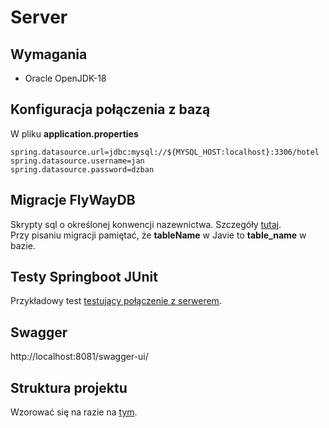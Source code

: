 # Server

## Wymagania
- Oracle OpenJDK-18

## Konfiguracja połączenia z bazą
W pliku <b>application.properties</b>
```
spring.datasource.url=jdbc:mysql://${MYSQL_HOST:localhost}:3306/hotel
spring.datasource.username=jan
spring.datasource.password=dzban
```

## Migracje FlyWayDB
Skrypty sql o określonej konwencji nazewnictwa. Szczegóły [tutaj](https://flywaydb.org/documentation/concepts/migrations#java-based-migrations).</br>
Przy pisaniu migracji pamiętać, że <b>tableName</b> w Javie to <b>table_name</b> w bazie.

## Testy Springboot JUnit
Przykładowy test [testujący połączenie z serwerem](src/test/java/com/spurvago/server/CheckHTTPResponseTest.java).

## Swagger
http://localhost:8081/swagger-ui/

## Struktura projektu
Wzorować się na razie na [tym](src/main/java/com/spurvago/server/client).